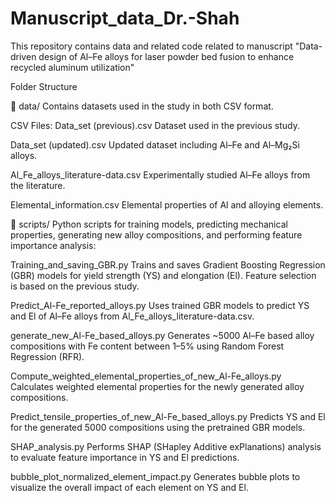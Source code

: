# Manuscript_data_Dr.-Shah
This repository contains data and related code related to manuscript "Data-driven design of Al–Fe alloys for laser powder bed fusion to enhance recycled aluminum utilization"

Folder Structure

📁 data/
Contains datasets used in the study in both CSV format.

CSV Files:
Data_set (previous).csv
Dataset used in the previous study.

Data_set (updated).csv
Updated dataset including Al–Fe and Al–Mg₂Si alloys.

Al_Fe_alloys_literature-data.csv
Experimentally studied Al–Fe alloys from the literature.

Elemental_information.csv
Elemental properties of Al and alloying elements.



📁 scripts/
Python scripts for training models, predicting mechanical properties, generating new alloy compositions, and performing feature importance analysis:

Training_and_saving_GBR.py
Trains and saves Gradient Boosting Regression (GBR) models for yield strength (YS) and elongation (El). Feature selection is based on the previous study.

Predict_Al-Fe_reported_alloys.py
Uses trained GBR models to predict YS and El of Al–Fe alloys from Al_Fe_alloys_literature-data.csv.

generate_new_Al-Fe_based_alloys.py
Generates ~5000 Al–Fe based alloy compositions with Fe content between 1–5% using Random Forest Regression (RFR).

Compute_weighted_elemental_properties_of_new_Al-Fe_alloys.py
Calculates weighted elemental properties for the newly generated alloy compositions.

Predict_tensile_properties_of_new_Al-Fe_based_alloys.py
Predicts YS and El for the generated 5000 compositions using the pretrained GBR models.

SHAP_analysis.py
Performs SHAP (SHapley Additive exPlanations) analysis to evaluate feature importance in YS and El predictions.

bubble_plot_normalized_element_impact.py
Generates bubble plots to visualize the overall impact of each element on YS and El.
